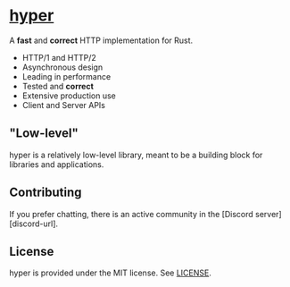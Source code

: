 # [hyper](https://hyper.rs)

A **fast** and **correct** HTTP implementation for Rust.

- HTTP/1 and HTTP/2
- Asynchronous design
- Leading in performance
- Tested and **correct**
- Extensive production use
- Client and Server APIs

## "Low-level"

hyper is a relatively low-level library, meant to be a building block for
libraries and applications.

## Contributing

If you prefer chatting, there is an active community in the [Discord server][discord-url].

## License

hyper is provided under the MIT license. See [LICENSE](LICENSE).
